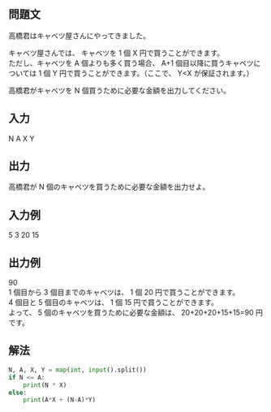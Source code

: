 ## 問題文
高橋君はキャベツ屋さんにやってきました。  

キャベツ屋さんでは、 キャベツを 
1 個 
X 円で買うことができます。  
ただし、キャベツを 
A 個よりも多く買う場合、
A+1 個目以降に買うキャベツについては 
1 個 
Y 円で買うことができます。（ここで、
Y<X が保証されます。）  

高橋君がキャベツを 
N 個買うために必要な金額を出力してください。
## 入力
N A X Y
## 出力
高橋君が 
N 個のキャベツを買うために必要な金額を出力せよ。
## 入力例
5 3 20 15
## 出力例
90  
1 個目から 
3 個目までのキャベツは、
1 個 
20 円で買うことができます。  
4 個目と 
5 個目のキャベツは、
1 個 
15 円で買うことができます。  
よって、
5 個のキャベツを買うために必要な金額は、
20+20+20+15+15=90 円です。
## 解法

```python
N, A, X, Y = map(int, input().split())
if N <= A:
    print(N * X)
else:
    print(A*X + (N-A)*Y)